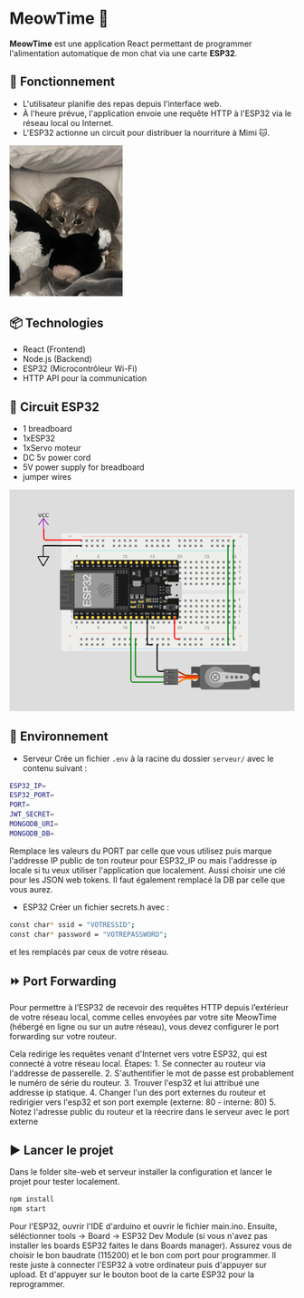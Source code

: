 # MeowTime 🐾

**MeowTime** est une application React permettant de programmer l'alimentation automatique de mon chat via une carte **ESP32**.

## 🚀 Fonctionnement

- L'utilisateur planifie des repas depuis l'interface web.
- À l'heure prévue, l'application envoie une requête HTTP à l'ESP32 via le réseau local ou Internet.
- L'ESP32 actionne un circuit pour distribuer la nourriture à Mimi 🐱.

<img src="site-web/src/assets/mimi5.jpg" alt="Mon chat Mimi" width="200"/>

## 📦 Technologies

- React (Frontend)
- Node.js (Backend)
- ESP32 (Microcontrôleur Wi-Fi)
- HTTP API pour la communication

## 🔌 Circuit ESP32
- 1 breadboard
- 1xESP32
- 1xServo moteur
- DC 5v power cord
- 5V power supply for breadboard
- jumper wires
<img src="images/circuitV1.png" alt="CircuitV1" />


## 🌳 Environnement
- Serveur
Crée un fichier `.env` à la racine du dossier `serveur/` avec le contenu suivant : 
```bash
ESP32_IP=
ESP32_PORT=
PORT=
JWT_SECRET=
MONGODB_URI=
MONGODB_DB=
```
Remplace les valeurs du PORT par celle que vous utilisez puis marque l'addresse IP public de ton routeur pour ESP32_IP ou mais l'addresse ip locale si tu veux utiliser l'application que localement. Aussi choisir une clé pour les JSON web tokens. Il faut également remplacé la DB par celle que vous aurez.
- ESP32
Créer un fichier secrets.h avec :
```bash
const char* ssid = "VOTRESSID";
const char* password = "VOTREPASSWORD";
```
et les remplacés par ceux de votre réseau.

## ⏩ Port Forwarding 
Pour permettre à l’ESP32 de recevoir des requêtes HTTP depuis l’extérieur de votre réseau local, comme celles envoyées par votre site MeowTime (hébergé en ligne ou sur un autre réseau), vous devez configurer le port forwarding sur votre routeur.

Cela redirige les requêtes venant d'Internet vers votre ESP32, qui est connecté à votre réseau local.
Étapes:
    1. Se connecter au routeur via l'addresse de passerelle.
    2. S'authentifier le mot de passe est probablement le numéro de série du routeur.
    3. Trouver l'esp32 et lui attribué une addresse ip statique.
    4. Changer l'un des port externes du routeur et redirigier vers l'esp32 et son port exemple (externe: 80 - interne: 80)
    5. Notez l'adresse public du routeur et la réecrire dans le serveur avec le port externe

## ▶️ Lancer le projet
Dans le folder site-web et serveur installer la configuration et lancer le projet pour tester localement.
```bash
npm install
npm start
```
Pour l'ESP32, ouvrir l'IDE d'arduino et ouvrir le fichier main.ino. Ensuite, séléctionner tools -> Board -> ESP32 Dev Module (si vous n'avez pas installer les boards ESP32 faites le dans Boards manager).
Assurez vous de choisir le bon baudrate (115200) et le bon com port pour programmer. Il reste juste à connecter l'ESP32 à votre ordinateur puis d'appuyer sur upload. Et d'appuyer sur le bouton boot de la carte ESP32 pour la reprogrammer.